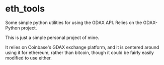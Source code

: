 # eth_tools
Some simple python utilities for using the GDAX API. Relies on the GDAX-Python project.

This is just a simple personal project of mine. 

It relies on Coinbase's GDAX exchange platform, and it is centered around using it for ethereum, rather than bitcoin, though it could be fairly easily modified to use either.
